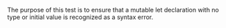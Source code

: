 The purpose of this test is to ensure that a mutable let declaration with no type or initial value is recognized as a syntax error.
